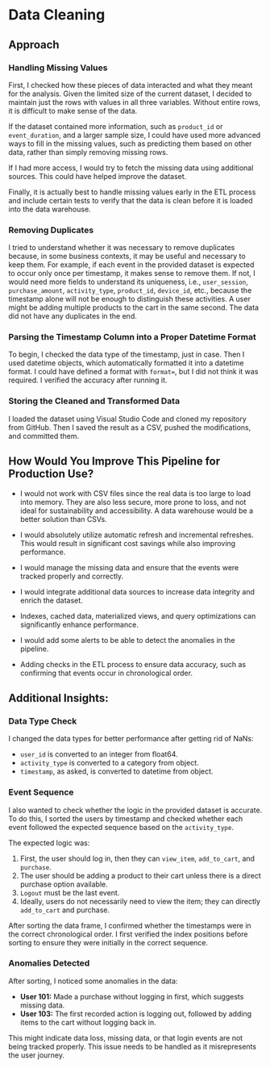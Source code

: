 # **Data Cleaning**

## **Approach**

### **Handling Missing Values**
First, I checked how these pieces of data interacted and what they meant for the analysis. Given the limited size of the current dataset, I decided to maintain just the rows with values in all three variables. Without entire rows, it is difficult to make sense of the data.

If the dataset contained more information, such as `product_id` or `event_duration`, and a larger sample size, I could have used more advanced ways to fill in the missing values, such as predicting them based on other data, rather than simply removing missing rows.

If I had more access, I would try to fetch the missing data using additional sources. This could have helped improve the dataset.

Finally, it is actually best to handle missing values early in the ETL process and include certain tests to verify that the data is clean before it is loaded into the data warehouse.

### **Removing Duplicates**
I tried to understand whether it was necessary to remove duplicates because, in some business contexts, it may be useful and necessary to keep them. For example, if each event in the provided dataset is expected to occur only once per timestamp, it makes sense to remove them. If not, I would need more fields to understand its uniqueness, i.e., `user_session`, `purchase_amount`, `activity_type`, `product_id`, `device_id`, etc., because the timestamp alone will not be enough to distinguish these activities. A user might be adding multiple products to the cart in the same second. The data did not have any duplicates in the end.

### **Parsing the Timestamp Column into a Proper Datetime Format**
To begin, I checked the data type of the timestamp, just in case. Then I used datetime objects, which automatically formatted it into a datetime format. I could have defined a format with `format=`, but I did not think it was required. I verified the accuracy after running it.

### **Storing the Cleaned and Transformed Data**
I loaded the dataset using Visual Studio Code and cloned my repository from GitHub. Then I saved the result as a CSV, pushed the modifications, and committed them.

## **How Would You Improve This Pipeline for Production Use?**
- I would not work with CSV files since the real data is too large to load into memory. They are also less secure, more prone to loss, and not ideal for sustainability and accessibility. A data warehouse would be a better solution than CSVs.

- I would absolutely utilize automatic refresh and incremental refreshes. This would result in significant cost savings while also improving performance.

- I would manage the missing data and ensure that the events were tracked properly and correctly.

- I would integrate additional data sources to increase data integrity and enrich the dataset.

- Indexes, cached data, materialized views, and query optimizations can significantly enhance performance.

- I would add some alerts to be able to detect the anomalies in the pipeline.

- Adding checks in the ETL process to ensure data accuracy, such as confirming that events occur in chronological order.

## **Additional Insights:**

### **Data Type Check**
I changed the data types for better performance after getting rid of NaNs:
- `user_id` is converted to an integer from float64.
- `activity_type` is converted to a category from object.
- `timestamp`, as asked, is converted to datetime from object.

### **Event Sequence**
I also wanted to check whether the logic in the provided dataset is accurate. To do this, I sorted the users by timestamp and checked whether each event followed the expected sequence based on the `activity_type`.

The expected logic was:
1. First, the user should log in, then they can `view_item`, `add_to_cart`, and `purchase`.
2. The user should be adding a product to their cart unless there is a direct purchase option available.
3. `Logout` must be the last event.
4. Ideally, users do not necessarily need to view the item; they can directly `add_to_cart` and purchase.

After sorting the data frame, I confirmed whether the timestamps were in the correct chronological order. I first verified the index positions before sorting to ensure they were initially in the correct sequence.

### **Anomalies Detected**
After sorting, I noticed some anomalies in the data:
- **User 101:** Made a purchase without logging in first, which suggests missing data.
- **User 103:** The first recorded action is logging out, followed by adding items to the cart without logging back in.

This might indicate data loss, missing data, or that login events are not being tracked properly. This issue needs to be handled as it misrepresents the user journey.
